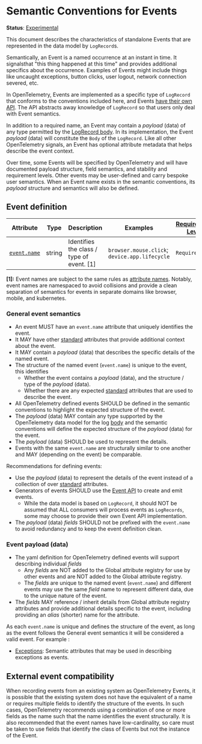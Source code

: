 <!--- Hugo front matter used to generate the website version of this page:
linkTitle: Events
aliases: [docs/specs/semconv/general/events-general]
--->

# Semantic Conventions for Events

**Status**: [Experimental][DocumentStatus]

This document describes the characteristics of standalone Events that are represented
in the data model by `LogRecord`s.

Semantically, an Event is a named occurrence at an instant in time. It signalsthat
"this thing happened at this time" and provides additional specifics about the occurrence.
Examples of Events might include things like uncaught exceptions, button clicks, user logout,
network connection severed, etc.

In OpenTelemetry, Events are implemented as a specific type of `LogRecord` that conforms to
the conventions included here, and Events
[have their own API](https://github.com/open-telemetry/opentelemetry-specification/blob/main/specification/logs/event-api.md).
The API abstracts away knowledge of `LogRecord` so that users only deal with Event
semantics.

In addition to a required name, an Event may contain a _payload_ (data) of any type permitted
by the [LogRecord body](https://github.com/open-telemetry/opentelemetry-specification/blob/main/specification/logs/data-model.md#field-body).
In its implementation, the Event _payload_ (data) will constitute the `Body` of the `LogRecord`.
Like all other OpenTelemetry signals, an Event has optional attribute metadata that helps describe
the event context.

Over time, some Events will be specified by OpenTelemetry and will have documented payload structure,
field semantics, and stability and requirement levels. Other events may be user-defined and carry
bespoke user semantics. When an Event name exists in the semantic conventions, its _payload_
structure and semantics will also be defined.

## Event definition

<!-- semconv event -->
| Attribute  | Type | Description  | Examples  | [Requirement Level](https://opentelemetry.io/docs/specs/semconv/general/attribute-requirement-level/) | Stability |
|---|---|---|---|---|---|
| [`event.name`](../attributes-registry/event.md) | string | Identifies the class / type of event. [1] | `browser.mouse.click`; `device.app.lifecycle` | `Required` | ![Experimental](https://img.shields.io/badge/-experimental-blue) |

**[1]:** Event names are subject to the same rules as [attribute names](https://github.com/open-telemetry/opentelemetry-specification/tree/v1.31.0/specification/common/attribute-naming.md). Notably, event names are namespaced to avoid collisions and provide a clean separation of semantics for events in separate domains like browser, mobile, and kubernetes.
<!-- endsemconv -->

### General event semantics

* An event MUST have an `event.name` attribute that uniquely identifies the event.
* It MAY have other [standard](https://github.com/open-telemetry/opentelemetry-specification/tree/main/specification/common#attribute)
  attributes that provide additional context about the event.
* It MAY contain a _payload_ (data) that describes the specific details of the
  named event.
* The structure of the named event (`event.name`) is unique to the event, this
  identifies
  * Whether the event contains a _payload_ (data), and the structure / type of
    the _payload_ (data).
  * Whether there are any expected [standard](https://github.com/open-telemetry/opentelemetry-specification/tree/main/specification/common#attribute)
    attributes that are used to describe the event.
* All OpenTelemetry defined events SHOULD be defined in the semantic conventions
  to highlight the expected structure of the event.
* The _payload_ (data) MAY contain any type supported by the OpenTelemetry data
  model for the log [body](https://github.com/open-telemetry/opentelemetry-specification/blob/main/specification/logs/data-model.md#field-body)
  and the semantic conventions will define the expected structure of the _payload_
  (data) for the event.
* The _payload_ (data) SHOULD be used to represent the details.
* Events with the same `event.name` are structurally similar to one another and
  MAY (depending on the event) be comparable.

Recommendations for defining events:

* Use the _payload_ (data) to represent the details of the event instead of a
  collection of  over [standard](https://github.com/open-telemetry/opentelemetry-specification/tree/main/specification/common#attribute)
  attributes.
* Generators of events SHOULD use the [Event API](https://github.com/open-telemetry/opentelemetry-specification/blob/main/specification/logs/event-api.md)
  to create and emit events.
  * While the data model is based on `LogRecord`, it should NOT be assumed that
    ALL consumers will process events as `LogRecords`, some may choose to provide
    their own Event API implementation.
* The _payload_ (data) _fields_ SHOULD not be prefixed with the `event.name` to
  avoid redundancy and to keep the event definition clean.

### Event payload (data)

* The yaml definition for OpenTelemetry defined events will support describing
  individual _fields_
  * Any _fields_ are NOT added to the Global attribute registry for use by other
    events and are NOT added to the Global attribute registry.
  * The _fields_ are unique to the named event (`event.name`) and different events
    may use the same _field_ name to represent different data, due to the unique
    nature of the event.
* The _fields_ MAY reference / inherit details from Global attribute registry
  attributes and provide additional details specific to the event, including
  providing an _alias_ (shorter) name for the attribute.

As each `event.name` is unique and defines the structure of the event, as long
as the event follows the General event semantics it will be considered a valid
event. For example :

* [Exceptions](/docs/exceptions/exceptions-logs.md): Semantic attributes that
  may be used in describing exceptions as events.

## External event compatibility

When recording events from an existing system as OpenTelemetry Events, it is
possible that the existing system does not have the equivalent of a name or
requires multiple fields to identify the structure of the events. In such cases,
OpenTelemetry recommends using a combination of one or more fields as the name
such that the name identifies the event structurally. It is also recommended that
the event names have low-cardinality, so care must be taken to use fields
that identify the class of Events but not the instance of the Event.

[DocumentStatus]: https://github.com/open-telemetry/opentelemetry-specification/tree/v1.31.0/specification/document-status.md
